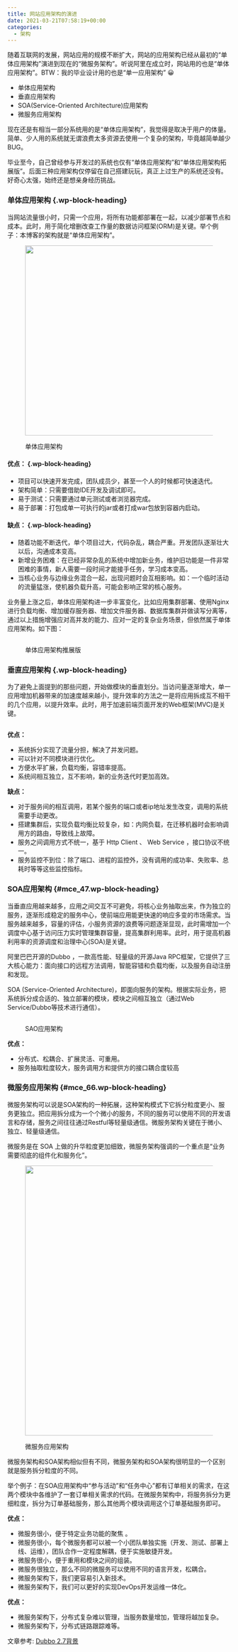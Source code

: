 ```yaml
---
title: 网站应用架构的演进
date: 2021-03-21T07:58:19+00:00
categories:
  - 架构
---
```

 

随着互联网的发展，网站应用的规模不断扩大，网站的应用架构已经从最初的“单体应用架构”演进到现在的“微服务架构”。听说阿里在成立时，网站用的也是“单体应用架构”。BTW：我的毕业设计用的也是“单一应用架构” 😀

  * 单体应用架构
  * 垂直应用架构
  * SOA(Service-Oriented Architecture)应用架构
  * 微服务应用架构

现在还是有相当一部分系统用的是“单体应用架构”，我觉得是取决于用户的体量。简单、少人用的系统就无谓浪费太多资源去使用一个复杂的架构，毕竟越简单越少BUG。

毕业至今，自己曾经参与开发过的系统也仅有“单体应用架构”和“单体应用架构拓展版”。后面三种应用架构仅停留在自己搭建玩玩，真正上过生产的系统还没有。好奇心太强，始终还是想亲身经历挑战。

### <span class="ez-toc-section" id="%E5%8D%95%E4%BD%93%E5%BA%94%E7%94%A8%E6%9E%B6%E6%9E%84"></span>**单体应用架构**<span class="ez-toc-section-end"></span> {.wp-block-heading}

当网站流量很小时，只需一个应用，将所有功能都部署在一起，以减少部署节点和成本。此时，用于简化增删改查工作量的数据访问框架(ORM)是关键。举个例子：本博客的架构就是“单体应用架构”。<figure class="wp-block-image is-resized">

<img decoding="async" loading="lazy" src="http://roliu.work/wp-content/uploads/2021/03/单一应用架构-1.png" alt="" class="wp-image-794" width="615" height="428" /> <figcaption>单体应用架构  
</figcaption></figure> 

#### <span class="ez-toc-section" id="%E4%BC%98%E7%82%B9%EF%BC%9A"></span>**优点：**<span class="ez-toc-section-end"></span> {.wp-block-heading}

  * 项目可以快速开发完成，团队成员少，甚至一个人的时候都可快速迭代。
  * 架构简单：只需要借助IDE开发及调试即可。
  * 易于测试：只需要通过单元测试或者浏览器完成。
  * 易于部署：打包成单⼀可执⾏的jar或者打成war包放到容器内启动。

#### <span class="ez-toc-section" id="%E7%BC%BA%E7%82%B9%EF%BC%9A"></span>**缺点：**<span class="ez-toc-section-end"></span> {.wp-block-heading}

  * 随着功能不断迭代，单个项⽬过⼤，代码杂乱，耦合严重。开发团队逐渐壮⼤以后，沟通成本变高。
  * 新增业务困难：在已经非常杂乱的系统中增加新业务，维护旧功能是一件非常困难的事情，新人需要一段时间才能接手任务，学习成本变高。
  * 当核⼼业务与边缘业务混合一起，出现问题时会互相影响。如：⼀个临时活动的流量猛涨，使机器负载升⾼，可能会影响正常的核心服务。

业务量上涨之后，单体应⽤架构进⼀步丰富变化，⽐如应⽤集群部署、使⽤Nginx进⾏负载均衡、增加缓存服务器、增加⽂件服务器、数据库集群并做读写分离等，通过以上措施增强应对⾼并发的能⼒、应对⼀定的复杂业务场景，但依然属于单体应⽤架构。如下图：<figure class="wp-block-image">

<img decoding="async" src="http://roliu.work/wp-content/uploads/2021/03/单体应用架构扩展版-1024x646.png" alt="" class="wp-image-795" /> <figcaption>单体应用架构推展版</figcaption></figure> 

### <span class="ez-toc-section" id="%E5%9E%82%E7%9B%B4%E5%BA%94%E7%94%A8%E6%9E%B6%E6%9E%84"></span>**垂直应用架构**<span class="ez-toc-section-end"></span> {.wp-block-heading}

为了避免上⾯提到的那些问题，开始做模块的垂直划分。当访问量逐渐增大，单一应用增加机器带来的加速度越来越小，提升效率的方法之一是将应用拆成互不相干的几个应用，以提升效率。此时，用于加速前端页面开发的Web框架(MVC)是关键。<figure class="wp-block-image">

<img decoding="async" src="http://roliu.work/wp-content/uploads/2021/03/垂直应用架构.png" alt="" class="wp-image-796" /> </figure> 

**优点：**

  * 系统拆分实现了流量分担，解决了并发问题。
  * 可以针对不同模块进⾏优化。
  * ⽅便⽔平扩展，负载均衡，容错率提⾼。
  * 系统间相互独⽴，互不影响，新的业务迭代时更加⾼效。

**缺点：**

  * 对于服务间的相互调⽤，若某个服务的端⼝或者ip地址发⽣改变，调⽤的系统需要⼿动更改。
  * 搭建集群后，实现负载均衡⽐较复杂，如：内⽹负载，在迁移机器时会影响调⽤⽅的路由，导致线上故障。
  * 服务之间调⽤⽅式不统⼀，基于 Http Client 、 Web Service ，接⼝协议不统⼀。
  * 服务监控不到位：除了端⼝、进程的监控外，没有调⽤的成功率、失败率、总耗时等等这些监控指标。

### <span class="ez-toc-section" id="SOA%E5%BA%94%E7%94%A8%E6%9E%B6%E6%9E%84"></span>**SOA应用架构**<span class="ez-toc-section-end"></span> {#mce_47.wp-block-heading}

当垂直应用越来越多，应用之间交互不可避免，将核心业务抽取出来，作为独立的服务，逐渐形成稳定的服务中心，使前端应用能更快速的响应多变的市场需求。当服务越来越多，容量的评估，小服务资源的浪费等问题逐渐显现，此时需增加一个调度中心基于访问压力实时管理集群容量，提高集群利用率。此时，用于提高机器利用率的资源调度和治理中心(SOA)是关键。

阿⾥巴巴开源的Dubbo ，⼀款⾼性能、轻量级的开源Java RPC框架，它提供了三⼤核⼼能⼒：⾯向接⼝的远程⽅法调⽤，智能容错和负载均衡，以及服务⾃动注册和发现。

SOA (Service-Oriented Architecture)，即⾯向服务的架构。根据实际业务，把系统拆分成合适的、独⽴部署的模块，模块之间相互独⽴（通过Web Service/Dubbo等技术进⾏通信）。<figure class="wp-block-image">

<img decoding="async" src="http://roliu.work/wp-content/uploads/2021/03/SOA应用架构-1024x771.png" alt="" class="wp-image-797" /> <figcaption>SAO应用架构</figcaption></figure> 

**优点：**

  * 分布式、松耦合、扩展灵活、可重⽤。
  * 服务抽取粒度较⼤，服务调⽤⽅和提供⽅的接口耦合度较⾼

### <span class="ez-toc-section" id="%E5%BE%AE%E6%9C%8D%E5%8A%A1%E5%BA%94%E7%94%A8%E6%9E%B6%E6%9E%84"></span>**微服务应用架构**<span class="ez-toc-section-end"></span> {#mce_66.wp-block-heading}

微服务架构可以说是SOA架构的⼀种拓展，这种架构模式下它拆分粒度更⼩、服务更独⽴。把应⽤拆分成为⼀个个微⼩的服务，不同的服务可以使⽤不同的开发语⾔和存储，服务之间往往通过Restful等轻量级通信。微服务架构关键在于微⼩、独⽴、轻量级通信。

微服务是在 SOA 上做的升华粒度更加细致，微服务架构强调的⼀个重点是“业务需要彻底的组件化和服务化”。<figure class="wp-block-image is-resized">

<img decoding="async" loading="lazy" src="http://roliu.work/wp-content/uploads/2021/03/微服务应用架构-1-1024x1013.png" alt="" class="wp-image-799" width="615" height="608" /> <figcaption>微服务应用架构</figcaption></figure> 

微服务架构和SOA架构相似但有不同，微服务架构和SOA架构很明显的⼀个区别就是服务拆分粒度的不同。

举个例子：在SOA应用架构中“参与活动”和“任务中心”都有订单相关的需求，在这两个模块中各维护了一套订单相关需求的代码。在微服务架构中，将服务拆分为更细粒度，拆分为订单基础服务，那么其他两个模块调用这个订单基础服务即可。

**优点：**

  * 微服务很⼩，便于特定业务功能的聚焦 。
  * 微服务很⼩，每个微服务都可以被⼀个⼩团队单独实施（开发、测试、部署上线、运维），团队合作⼀定程度解耦，便于实施敏捷开发。
  * 微服务很⼩，便于重⽤和模块之间的组装。
  * 微服务很独⽴，那么不同的微服务可以使⽤不同的语⾔开发，松耦合。
  * 微服务架构下，我们更容易引⼊新技术。
  * 微服务架构下，我们可以更好的实现DevOps开发运维⼀体化。

**优点：**

  * 微服务架构下，分布式复杂难以管理，当服务数量增加，管理将越加复杂。
  * 微服务架构下，分布式链路跟踪难等。



文章参考: [Dubbo 2.7背景][1]

 [1]: https://dubbo.apache.org/zh/docs/v2.7/user/preface/background/